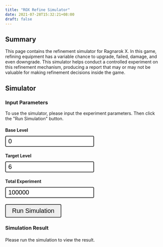 ```yaml
---
title: "ROX Refine Simulator"
date: 2021-07-28T15:32:21+08:00
draft: false
---
```


## Summary

This page contains the refinement simulator for Ragnarok X.
In this game, refining equipment has a variable chance to upgrade, failed, damage, and even downgrade.
This simulator helps conduct a controlled experiment on this refinement mechanism,
producing a report that may or may not be valuable for making refinement decisions inside the game.


## Simulator

### Input Parameters

To use the simulator, please input the experiment parameters.
Then click the "Run Simulation" button.

<div class="_rox_refine_simulator">
  <div class="input-group">
    <label>Base Level</label>
    <input id="input-base-lv" type="number" placeholder="base level" value="0">
  </div>
  <div class="input-group">
    <label>Target Level</label>
    <input id="input-target-lv" type="number" placeholder="target level" value="6">
  </div>
  <div class="input-group">
    <label>Total Experiment</label>
    <input id="input-total-experiment" type="number" placeholder="total experiment" value="100000">
  </div>
  <div class="input-group">
    <button id="btn-run">Run Simulation</button>
  </div>
</div>


### Simulation Result

<div class="_rox_refine_simulator">
  <div id="result-placeholder">
    Please run the simulation to view the result.
  </div>
  <div id="result-placeholder-running">
    Running the simulation, please wait...
  </div>
  <div id="result">
    <div>
      <h4>Simulation Report Table</h4>
      <table>
        <tr>
          <td>Base Lv</td>
          <td class="text-base-lv"></td>
        </tr>
        <tr>
          <td>Target Lv</td>
          <td class="text-target-lv"></td>
        </tr>
        <tr>
          <td>Total Experiment</td>
          <td class="text-n-experiment"></td>
        </tr>
        <tr>
          <td>P50 refine times</td>
          <td class="text-p50"></td>
        </tr>
        <tr>
          <td>P75 refine times</td>
          <td class="text-p75"></td>
        </tr>
        <tr>
          <td>P95 refine times</td>
          <td class="text-p95"></td>
        </tr>
        <tr>
          <td>P50 Crystal cost <small>(2h white)</small></td>
          <td class="text-price"></td>
        </tr>
        <tr>
          <td>Mode</td>
          <td class="text-mode"></td>
        </tr>
        <tr>
          <td>Average</td>
          <td class="text-average"></td>
        </tr>
      </table>
    </div>
    <div>
      <h4>Required Refinements Frequency Charts</h4>
      <canvas id="chart-result" width="400" height="400"></canvas>
    </div>
    <div>
      <h4>How many times should you refine to reach the target level?</h4>
      <p>From the simulation, we can conclude the following statements:</p>
      <ul>
        <li>
          Most of the experiment need <b class="text-mode">X</b> refinements to reach the target level. (see <code>mode</code>)
        </li>
        <li>
          If you are the average guy with normal luck, you can see the <code>p50</code>.
          During the simulation, 50% of the experiment reach the target level after <b class="text-p50">X</b> refinements.
        </li>
        <li>
          If you have a tendency with slightly bad luck, you can see the <code>p75</code>.
          During the simulation, 75% of the experiment reach the target level after <b class="text-p75">X</b> refinements.
        </li>
        <li>
          If you are pessimistic and have super horrible bad luck, you can see the <code>p95</code>.
          During the simulation, 95% of the experiment reach the target level after <b class="text-p95">X</b> refinements.
        </li>
      </ul>
    </div>
  </div>
</div>


<style>
  ._rox_refine_simulator {
    margin-top: 20px;
    margin-bottom: 20px;
  }

  ._rox_refine_simulator .input-group {
    margin-bottom: 20px;
  }

  ._rox_refine_simulator label {
    display: block;
    font-weight: bold;
    margin-bottom: 10px;
  }

  ._rox_refine_simulator input {
    font-size: 20px;
    border-radius: 4px;
    border: 2px solid #333;
    padding: 4px 8px;
  }

  ._rox_refine_simulator button {
    padding: 8px 20px;
    font-size: 20px;
    border-radius: 4px;
    border: 2px solid #333;
    cursor: pointer;
  }

  ._rox_refine_simulator button:active {
    background-color: #999;
  }

  ._rox_refine_simulator table {
    margin-top: 20px;
    margin-bottom: 20px;
  }

  ._rox_refine_simulator table td {
    font-size: 14px;
  }

  ._rox_refine_simulator table td:first-child {
    font-weight: bold;
  }

  #result, #result-placeholder-running {
    display: none;
  }
</style>

<script src="https://cdn.jsdelivr.net/npm/chart.js@3.4.1/dist/chart.min.js"></script>
<script src="/rox-refine-simulator/script.js"></script>
